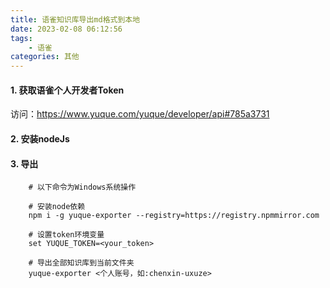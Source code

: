 ```yaml
---
title: 语雀知识库导出md格式到本地
date: 2023-02-08 06:12:56
tags: 
    - 语雀
categories: 其他
---
```



#### 1. 获取语雀个人开发者Token
访问：<https://www.yuque.com/yuque/developer/api#785a3731>
#### 2. 安装nodeJs
#### 3. 导出

```shell
    # 以下命令为Windows系统操作
    
    # 安装node依赖
    npm i -g yuque-exporter --registry=https://registry.npmmirror.com

    # 设置token环境变量
    set YUQUE_TOKEN=<your_token>

    # 导出全部知识库到当前文件夹
    yuque-exporter <个人账号，如:chenxin-uxuze>
```
